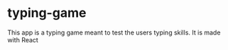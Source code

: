 # typing-game
This app is a typing game meant to test the users typing skills.
It is made with React
